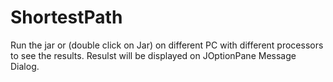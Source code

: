 # ShortestPath

Run the jar or (double click on Jar) on different PC with different processors to see the results. Resulst will be displayed on JOptionPane Message Dialog.
